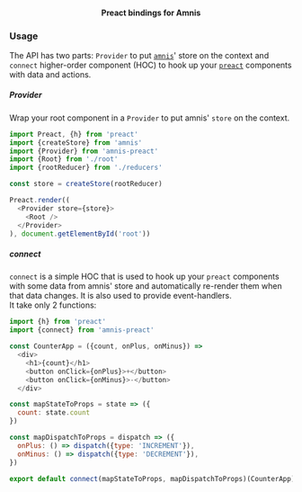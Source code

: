 
<h4 align="center">
  <strong>Preact bindings for Amnis</strong>
</h4>

### Usage
The API has two parts: `Provider` to put [`amnis`](http://npm.im/amnis)' store on the context 
and `connect` higher-order component (HOC) to hook up your [`preact`](http://npm.im/amnis) components with data and actions.

##### Provider

Wrap your root component in a `Provider` to put amnis' `store` on the context. <br/>

```js
import Preact, {h} from 'preact'
import {createStore} from 'amnis'
import {Provider} from 'amnis-preact'
import {Root} from './root'
import {rootReducer} from './reducers'

const store = createStore(rootReducer)

Preact.render((
  <Provider store={store}>
    <Root />
  </Provider>
), document.getElementById('root'))
```

##### connect

`connect` is a simple HOC that is used to hook up your `preact` components with some data from amnis' store and automatically re-render them when that data changes. It is also used to provide event-handlers.
<br/>
It take only 2 functions:

```js
import {h} from 'preact'
import {connect} from 'amnis-preact'

const CounterApp = ({count, onPlus, onMinus}) =>
  <div>
    <h1>{count}</h1>
    <button onClick={onPlus}>+</button>
    <button onClick={onMinus}>-</button>
  </div>

const mapStateToProps = state => ({
  count: state.count
})

const mapDispatchToProps = dispatch => ({
  onPlus: () => dispatch({type: 'INCREMENT'}),
  onMinus: () => dispatch({type: 'DECREMENT'}),
})

export default connect(mapStateToProps, mapDispatchToProps)(CounterApp)
```